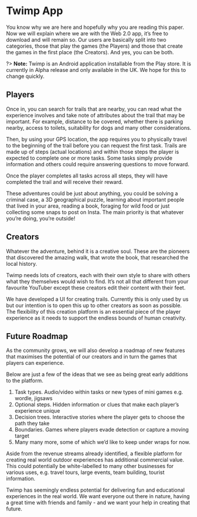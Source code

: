 # Twimp App

You know why we are here and hopefully why you are reading this paper. Now we will explain where we are with the Web 2.0 app, it’s free to download and will remain so. Our users are basically split into two categories, those that play the games (the Players) and those that create the games in the first place (the Creators). And yes, you can be both.

?> **Note:** Twimp is an Android application installable from the Play store. It is currently in Alpha release and only available in the UK. We hope for this to change quickly.

## Players

Once in, you can search for trails that are nearby, you can read what the experience involves and take note of attributes about the trail that may be important. For example, distance to be covered, whether there is parking nearby, access to toilets, suitability for dogs and many other considerations.

Then, by using your GPS location, the app requires you to physically travel to the beginning of the trail before you can request the first task. Trails are made up of steps (actual locations) and within those steps the player is expected to complete one or more tasks. Some tasks simply provide information and others could require answering questions to move forward.

Once the player completes all tasks across all steps, they will have completed the trail and will receive their reward.

These adventures could be just about anything, you could be solving a criminal case, a 3D geographical puzzle, learning about important people that lived in your area, reading a book, foraging for wild food or just collecting some snaps to post on Insta. The main priority is that whatever you’re doing, you’re outside!

## Creators

Whatever the adventure, behind it is a creative soul. These are the pioneers that discovered the amazing walk, that wrote the book, that researched the local history.

Twimp needs lots of creators, each with their own style to share with others what they themselves would wish to find. It’s not all that different from your favourite YouTuber except these creators edit their content with their feet.

We have developed a UI for creating trails. Currently this is only used by us but our intention is to open this up to other creators as soon as possible. The flexibility of this creation platform is an essential piece of the player experience as it needs to support the endless bounds of human creativity.

## Future Roadmap

As the community grows, we will also develop a roadmap of new features that maximises the potential of our creators and in turn the games that players can experience.

Below are just a few of the ideas that we see as being great early additions to the platform.

1. Task types. Audio/video within tasks or new types of mini games e.g. wordle, jigsaws
2. Optional steps. Hidden information or clues that make each player’s experience unique
3. Decision trees. Interactive stories where the player gets to choose the path they take
4. Boundaries. Games where players evade detection or capture a moving target
5. Many many more, some of which we’d like to keep under wraps for now.

Aside from the revenue streams already identified, a flexible platform for creating real world outdoor experiences has additional commercial value. This could potentially be white-labelled to many other businesses for various uses, e.g. travel tours, large events, team building, tourist information.

Twimp has seemingly endless potential for delivering fun and educational experiences in the real world. We want everyone out there in nature, having a great time with friends and family - and we want your help in creating that future.
